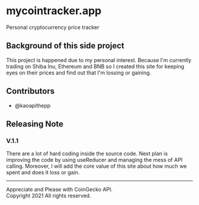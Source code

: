 # mycointracker.app
Personal cryptocurrency price tracker

## Background of this side project
This project is happened due to my personal interest. Because I'm currently trading on Shiba Inu, Ethereum and BNB so I created this site for keeping eyes on their prices and find out that I'm lossing or gaining.

## Contributors
- @kaoapithepp

## Releasing Note
### V.1.1
There are a lot of hard coding inside the source code. Next plan is improving the code by using useReducer and managing the mess of API calling. Moreover, I will add the core value of this site about how much we spent and does it loss or gain.

___________________________________
Appreciate and Please with CoinGecko API. </br>
Copyright 2021 All rights reserved.
